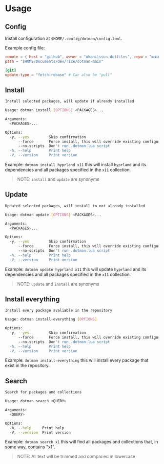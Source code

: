 # Usage

## Config

Install configuration at `$HOME/.config/dotman/config.toml`.

Example config file:
```toml
remote = { host = "github", owner = "mkanilsson-dotfiles", repo = "main" }
path = "$HOME/Documents/dev/rice/dotman-main"

[git]
update-type = "fetch-rebase" # Can also be "pull"
```

## Install

```bash
Install selected packages, will update if already installed

Usage: dotman install [OPTIONS] <PACKAGES>...

Arguments:
  <PACKAGES>...

Options:
  -y, --yes         Skip confirmation
      --force       Force install, this will override existing configurations
      --no-scripts  Don't run .dotman.lua script
  -h, --help        Print help
  -V, --version     Print version
```

Example: 
`dotman install hyprland x11` this will install `hyprland` and its dependencies and all packages specified in the `x11` collection.

> NOTE: `install` and `update` are synonyms

## Update

```bash
Updated selected packages, will install in not already installed

Usage: dotman update [OPTIONS] <PACKAGES>...

Arguments:
  <PACKAGES>...

Options:
  -y, --yes         Skip confirmation
      --force       Force install, this will override existing configurations
      --no-scripts  Don't run .dotman.lua script
  -h, --help        Print help
  -V, --version     Print version
```

Example: 
`dotman update hyprland x11` this will update `hyprland` and its dependencies and all packages specified in the `x11` collection.

> NOTE: `update` and `install` are synonyms

## Install everything

```bash
Install every package avaliable in the repository

Usage: dotman install-everything [OPTIONS]

Options:
  -y, --yes         Skip confirmation
      --force       Force install, this will override existing configurations
      --no-scripts  Don't run .dotman.lua script
  -h, --help        Print help
  -V, --version     Print version
```

Example: 
`dotman install-everything` this will install every package that exist in the repository.

## Search

```bash
Search for packages and collections

Usage: dotman search <QUERY>

Arguments:
  <QUERY>  

Options:
  -h, --help     Print help
  -V, --version  Print version
```

Example:
`dotman search x1` this will find all packages and collections that, in some way, contains "x1".

> NOTE: All text will be trimmed and comparied in lowercase
